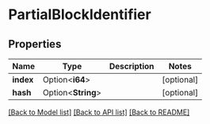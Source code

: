 # PartialBlockIdentifier

## Properties

| Name      | Type               | Description | Notes      |
| --------- | ------------------ | ----------- | ---------- |
| **index** | Option<**i64**>    |             | [optional] |
| **hash**  | Option<**String**> |             | [optional] |

[[Back to Model list]](../README.md#documentation-for-models)
[[Back to API list]](../README.md#documentation-for-api-endpoints) [[Back to README]](../README.md)
